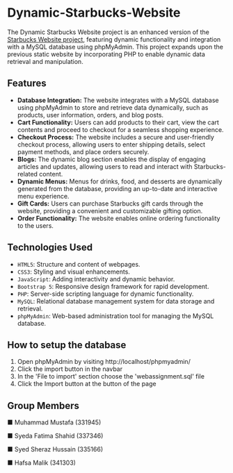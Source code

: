 # Dynamic-Starbucks-Website

The Dynamic Starbucks Website project is an enhanced version of the [Starbucks Website project](https://github.com/Hafsa-Malik/Starbucks-Website), featuring dynamic functionality and integration with a MySQL database using phpMyAdmin. This project expands upon the previous static website by incorporating PHP to enable dynamic data retrieval and manipulation.


## Features

- **Database Integration:** The website integrates with a MySQL database using phpMyAdmin to store and retrieve data dynamically, such as products, user information, orders, and blog posts.
- **Cart Functionality:** Users can add products to their cart, view the cart contents and proceed to checkout for a seamless shopping experience.
- **Checkout Process:** The website includes a secure and user-friendly checkout process, allowing users to enter shipping details, select payment methods, and place orders securely.
- **Blogs:** The dynamic blog section enables the display of engaging articles and updates, allowing users to read and interact with Starbucks-related content.
- **Dynamic Menus:** Menus for drinks, food, and desserts are dynamically generated from the database, providing an up-to-date and interactive menu experience.
- **Gift Cards:** Users can purchase Starbucks gift cards through the website, providing a convenient and customizable gifting option.
- **Order Functionality:** The website enables online ordering functionality to the users.


## Technologies Used

- `HTML5`: Structure and content of webpages.
- `CSS3`: Styling and visual enhancements.
- `JavaScript`: Adding interactivity and dynamic behavior.
- `Bootstrap 5`: Responsive design framework for rapid development.
- `PHP`: Server-side scripting language for dynamic functionality.
- `MySQL`: Relational database management system for data storage and retrieval.
- `phpMyAdmin`: Web-based administration tool for managing the MySQL database.


## How to setup the database

1. Open phpMyAdmin by visiting http://localhost/phpmyadmin/
2. Click the import button in the navbar
3. In the 'File to import' section choose the 'webassignment.sql' file
4. Click the Import button at the button of the page


## Group Members

■ Muhammad Mustafa (331945)

■ Syeda Fatima Shahid (337346)

■ Syed Sheraz Hussain (335166)

■ Hafsa Malik (341303)

